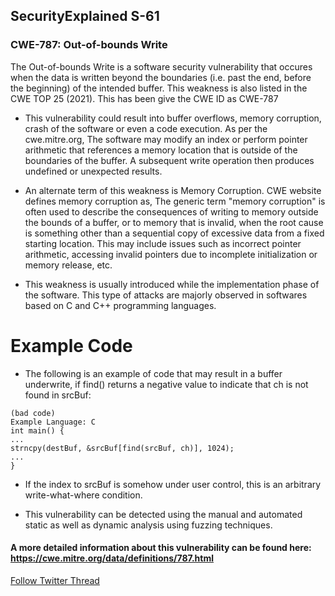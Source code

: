 ## SecurityExplained S-61

### CWE-787: Out-of-bounds Write 

The Out-of-bounds Write is a software security vulnerability that occures when the data is written beyond the boundaries (i.e. past the end, before the beginning) of the intended buffer. This weakness is also listed in the CWE TOP 25 (2021). This has been give the CWE ID as CWE-787

- This vulnerability could result into buffer overflows, memory corruption, crash of the software or even a code execution. As per the cwe.mitre.org, The software may modify an index or perform pointer arithmetic that references a memory location that is outside of the boundaries of the buffer. A subsequent write operation then produces undefined or unexpected results.

- An alternate term of this weakness is Memory Corruption. CWE website defines memory corruption as, The generic term "memory corruption" is often used to describe the consequences of writing to memory outside the bounds of a buffer, or to memory that is invalid, when the root cause is something other than a sequential copy of excessive data from a fixed starting location. This may include issues such as incorrect pointer arithmetic, accessing invalid pointers due to incomplete initialization or memory release, etc.

- This weakness is usually introduced while the implementation phase of the software. This type of attacks are majorly observed in softwares based on C and C++ programming languages. 


# Example Code

- The following is an example of code that may result in a buffer underwrite, if find() returns a negative value to indicate that ch is not found in srcBuf:

```
(bad code)
Example Language: C 
int main() {
...
strncpy(destBuf, &srcBuf[find(srcBuf, ch)], 1024);
...
}

``` 

- If the index to srcBuf is somehow under user control, this is an arbitrary write-what-where condition.


- This vulnerability can be detected using the manual and automated static as well as dynamic analysis using fuzzing techniques. 


#### A more detailed information about this vulnerability can be found here: https://cwe.mitre.org/data/definitions/787.html



[Follow Twitter Thread](https://twitter.com/harshbothra_/status/1477258377252065281?s=20&t=QR8LCZPmGCrSu2SuCUBCgQ)
